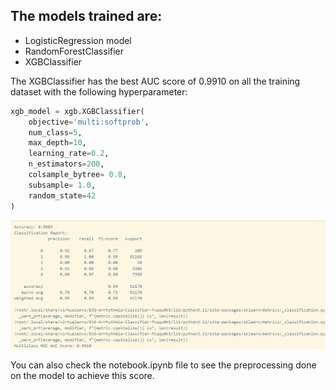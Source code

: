 ## The models trained are:

- LogisticRegression model
- RandomForestClassifier
- XGBClassifier

The XGBClassifier has the best AUC score of 0.9910 on all the training dataset with the following hyperparameter:

```python
xgb_model = xgb.XGBClassifier(
    objective='multi:softprob',
    num_class=5,
    max_depth=10,
    learning_rate=0.2,
    n_estimators=200,
    colsample_bytree= 0.8,
    subsample= 1.0,
    random_state=42
)
```

![Screenshot](../image/auc_score.png)

You can also check the notebook.ipynb file to see the preprocessing done on the model to achieve this score.
